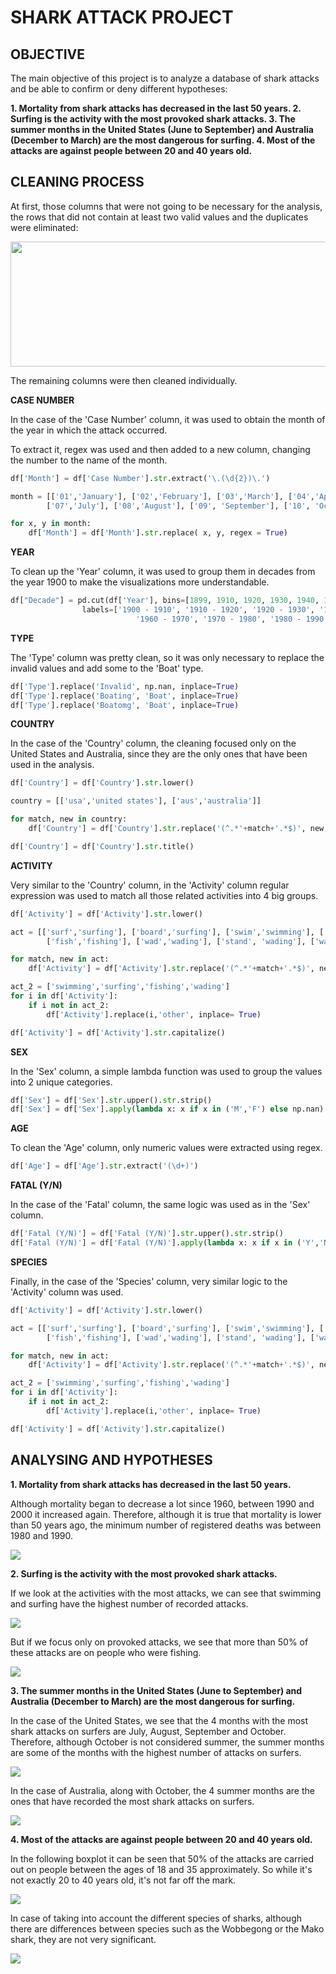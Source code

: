# SHARK ATTACK PROJECT

## OBJECTIVE

The main objective of this project is to analyze a database of shark attacks and be able to confirm or deny different hypotheses:

**1. Mortality from shark attacks has decreased in the last 50 years.
2. Surfing is the activity with the most provoked shark attacks.
3. The summer months in the United States (June to September) and Australia (December to March) are the most dangerous for surfing.
4. Most of the attacks are against people between 20 and 40 years old.**

## CLEANING PROCESS

At first, those columns that were not going to be necessary for the analysis, the rows that did not contain at least two valid values and the duplicates were eliminated:

<img src="/images/df.png" width="700" height="200">

The remaining columns were then cleaned individually.

**CASE NUMBER**

In the case of the 'Case Number' column, it was used to obtain the month of the year in which the attack occurred.

To extract it, regex was used and then added to a new column, changing the number to the name of the month.

```python
df['Month'] = df['Case Number'].str.extract('\.(\d{2})\.')

month = [['01','January'], ['02','February'], ['03','March'], ['04','April'], ['05','May'], ['06','June'], 
        ['07','July'], ['08','August'], ['09', 'September'], ['10', 'October'], ['11', 'November'], ['12', 'December']]

for x, y in month:
    df['Month'] = df['Month'].str.replace( x, y, regex = True)
```

**YEAR**

To clean up the 'Year' column, it was used to group them in decades from the year 1900 to make the visualizations more understandable.

```python
df["Decade"] = pd.cut(df['Year'], bins=[1899, 1910, 1920, 1930, 1940, 1950, 1960, 1970, 1980, 1990, 2000, 2010, 2020],
                labels=['1900 - 1910', '1910 - 1920', '1920 - 1930', '1930 - 1940','1940 - 1950', '1950 - 1960', 
                            '1960 - 1970', '1970 - 1980', '1980 - 1990', '1990 - 2000', '2000 - 2010', '2010 - 2020'])
```

**TYPE**

The 'Type' column was pretty clean, so it was only necessary to replace the invalid values and add some to the 'Boat' type.

```python
df['Type'].replace('Invalid', np.nan, inplace=True)
df['Type'].replace('Boating', 'Boat', inplace=True)
df['Type'].replace('Boatomg', 'Boat', inplace=True)
```

**COUNTRY**

In the case of the 'Country' column, the cleaning focused only on the United States and Australia, since they are the only ones that have been used in the analysis.

```python
df['Country'] = df['Country'].str.lower()

country = [['usa','united states'], ['aus','australia']]

for match, new in country:
    df['Country'] = df['Country'].str.replace('(^.*'+match+'.*$)', new, regex = True)

df['Country'] = df['Country'].str.title()
```

**ACTIVITY**

Very similar to the 'Country' column, in the 'Activity' column regular expression was used to match all those related activities into 4 big groups.

```python
df['Activity'] = df['Activity'].str.lower() 

act = [['surf','surfing'], ['board','surfing'], ['swim','swimming'], ['bath','swimming'], ['div','swimming'], ['snork','swimming'], 
        ['fish','fishing'], ['wad','wading'], ['stand', 'wading'], ['walk', 'wading']]

for match, new in act:
    df['Activity'] = df['Activity'].str.replace('(^.*'+match+'.*$)', new, regex = True)

act_2 = ['swimming','surfing','fishing','wading']
for i in df['Activity']:
    if i not in act_2:
        df['Activity'].replace(i,'other', inplace= True)

df['Activity'] = df['Activity'].str.capitalize()
```

**SEX**

In the 'Sex' column, a simple lambda function was used to group the values into 2 unique categories.

```python
df['Sex'] = df['Sex'].str.upper().str.strip()
df['Sex'] = df['Sex'].apply(lambda x: x if x in ('M','F') else np.nan)
```

**AGE**

To clean the 'Age' column, only numeric values were extracted using regex.

```python
df['Age'] = df['Age'].str.extract('(\d+)')
```

**FATAL (Y/N)**

In the case of the 'Fatal' column, the same logic was used as in the 'Sex' column.

```python
df['Fatal (Y/N)'] = df['Fatal (Y/N)'].str.upper().str.strip()
df['Fatal (Y/N)'] = df['Fatal (Y/N)'].apply(lambda x: x if x in ('Y','N') else np.nan)
```

**SPECIES**

Finally, in the case of the 'Species' column, very similar logic to the 'Activity' column was used.

```python
df['Activity'] = df['Activity'].str.lower() 

act = [['surf','surfing'], ['board','surfing'], ['swim','swimming'], ['bath','swimming'], ['div','swimming'], ['snork','swimming'], 
        ['fish','fishing'], ['wad','wading'], ['stand', 'wading'], ['walk', 'wading']]

for match, new in act:
    df['Activity'] = df['Activity'].str.replace('(^.*'+match+'.*$)', new, regex = True)

act_2 = ['swimming','surfing','fishing','wading']
for i in df['Activity']:
    if i not in act_2:
        df['Activity'].replace(i,'other', inplace= True)

df['Activity'] = df['Activity'].str.capitalize()
```

## ANALYSING AND HYPOTHESES

**1. Mortality from shark attacks has decreased in the last 50 years.**

Although mortality began to decrease a lot since 1960, between 1990 and 2000 it increased again. Therefore, although it is true that mortality is lower than 50 years ago, the minimum number of registered deaths was between 1980 and 1990.

<img src="/images/graph_1.png">

**2. Surfing is the activity with the most provoked shark attacks.**

If we look at the activities with the most attacks, we can see that swimming and surfing have the highest number of recorded attacks.

<img src="/images/graph_2.png">

But if we focus only on provoked attacks, we see that more than 50% of these attacks are on people who were fishing.

<img src="/images/graph_3.png">

**3. The summer months in the United States (June to September) and Australia (December to March) are the most dangerous for surfing.**

In the case of the United States, we see that the 4 months with the most shark attacks on surfers are July, August, September and October. Therefore, although October is not considered summer, the summer months are some of the months with the highest number of attacks on surfers.

<img src="/images/graph_4.png">

In the case of Australia, along with October, the 4 summer months are the ones that have recorded the most shark attacks on surfers.

<img src="/images/graph_5.png">

**4. Most of the attacks are against people between 20 and 40 years old.**

In the following boxplot it can be seen that 50% of the attacks are carried out on people between the ages of 18 and 35 approximately. So while it's not exactly 20 to 40 years old, it's not far off the mark.

<img src="/images/graph_6.png">

In case of taking into account the different species of sharks, although there are differences between species such as the Wobbegong or the Mako shark, they are not very significant.

<img src="/images/graph_7.png">